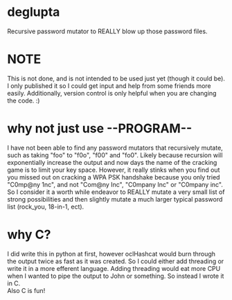 # deglupta
Recursive password mutator to REALLY blow up those password files.
# NOTE
This is not done, and is not intended to be used just yet (though it could be). 
I only published it so I could get input and help from some friends more easily.
Additionally, version control is only helpful when you are changing the code. :)
# why not just use --PROGRAM--
I have not been able to find any password mutators that recursively mutate, such
as taking "foo" to "f0o", "f00" and "fo0".  Likely because recursion will 
exponentially increase the output and now days the name of the cracking game is 
to limit your key space.  However, it really stinks when you find out you missed 
out on cracking a WPA PSK handshake because you only tried "C0mp@ny 1nc", and 
not "Com@ny Inc", "C0mpany Inc" or "C0mpany inc".  So I consider it a worth 
while endeavor to REALLY mutate a very small list of strong possibilities and 
then slightly mutate a much larger typical password list (rock_you, 18-in-1, 
ect).
# why C?
I did write this in python at first, however oclHashcat would burn through the 
output twice as fast as it was created.  So I could either add threading or 
write it in a more efferent language.  Adding threading would eat more CPU when 
I wanted to pipe the output to John or something.  So instead I wrote it in C.  
Also C is fun!
